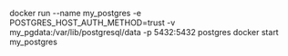docker run --name my_postgres -e POSTGRES_HOST_AUTH_METHOD=trust -v my_pgdata:/var/lib/postgresql/data -p 5432:5432 postgres
docker start my_postgres
